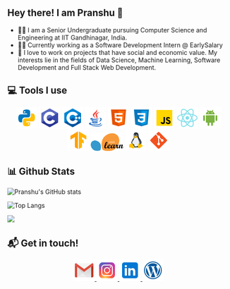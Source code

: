 <!--
**pranshu-kumar/pranshu-kumar** is a ✨ _special_ ✨ repository because its `README.md` (this file) appears on your GitHub profile.

Here are some ideas to get you started:

- 🔭 I’m currently working on ...
- 🌱 I’m currently learning ...
- 👯 I’m looking to collaborate on ...
- 🤔 I’m looking for help with ...
- 💬 Ask me about ...
- 📫 How to reach me: ...
- 😄 Pronouns: ...
- ⚡ Fun fact: ...
-->

 ## Hey there! I am Pranshu 👋

* 👨‍🎓 I am a Senior Undergraduate pursuing Computer Science and Engineering at IIT Gandhinagar, India. 
* 👨‍💼 Currently working as a Software Development Intern @ EarlySalary
* 🌟 I love to work on projects that have social and economic value. My interests lie in the fields of Data Science, Machine Learning, Software Development and Full Stack Web Development.

## :computer: Tools I use

<p align="center">
<img src="icons/python.png" alt="Python">
<img src="icons/c.png" alt="C">
<img src="icons/c++.png" alt="C++">
<img src="icons/java.png" alt="Java">
<img src="icons/html.png" alt="HTML5">
<img src="icons/css.png" alt="CSS">
<img src="icons/js.png" alt="JS">
<img src="icons/react-native.png" alt="JS" height="48px">
<img src="icons/android.png" alt="Android Studio" height="48px">
<img src="icons/tensorflow.png" alt="Tensorflow">
<img src="icons/scikit.png" height="40px" alt="Scikit Learn">
<img src="icons/linux.png" alt="Git">
<img src="icons/git.png" alt="Linux">
</p>

## :bar_chart: Github Stats
![Pranshu's GitHub stats](https://github-readme-stats.vercel.app/api?username=pranshu-kumar)

![Top Langs](https://github-readme-stats.vercel.app/api/top-langs/?username=pranshu-kumar&layout=compact)

![](https://komarev.com/ghpvc/?username=pranshu-kumar&color=green)

## :mailbox_with_mail: Get in touch!
<p align="center">
<a href="mailto:pranshu.kumar@iitgn.ac.in">
<img src="icons/gmail.png">
</a>
<a href='https://www.instagram.com/pranshu__05'>
<img src="icons/insta.png" height="48px">
</a>
<a href='https://www.linkedin.com/in/pranshu-kumar-gond/'>
<img src="icons/linkedin.png" height="48px">
</a>

<a href='https://madravenwrites.wordpress.com/'>
<img src="icons/wp.png" height="48px">
</a>

</p>


